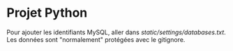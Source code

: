# Projet Python

Pour ajouter les identifiants MySQL, aller dans _static/settings/databases.txt_. Les données sont "normalement" protégées avec le gitignore.
